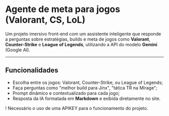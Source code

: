 # Agente de meta para jogos (Valorant, CS, LoL)

Um projeto imersivo front-end com um assistente inteligente que responde a perguntas sobre estratégias, builds e meta de jogos como **Valorant**, **Counter-Strike** e **League of Legends**, utilizando a API do modelo **Gemini** (Google AI).

---

## Funcionalidades

- Escolha entre os jogos: Valorant, Counter-Strike, ou League of Legends;
- Faça perguntas como "melhor build para Jinx", "tática TR na Mirage";
- Prompt dinâmico e contextualizado para cada jogo;
- Resposta da IA formatada em **Markdown** e exibida diretamente no site.

! Necessário o uso de uma APIKEY para o funcionamento do projeto.
